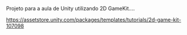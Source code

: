 Projeto para a aula de Unity utilizando 2D GameKit....

https://assetstore.unity.com/packages/templates/tutorials/2d-game-kit-107098
